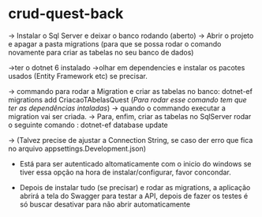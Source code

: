 # crud-quest-back

-> Instalar o Sql Server e deixar o banco rodando (aberto)
-> Abrir o projeto e apagar a pasta migrations (para que se possa rodar o comando novamente para criar as tabelas no seu banco de dados)

->ter o dotnet 6 instalado
->olhar em dependencies e instalar os pacotes usados (Entity Framework etc) se precisar.

-> commando para rodar a Migration e criar as tabelas no banco:  dotnet-ef migrations add CriacaoTAbelasQuest (*Para rodar esse comando tem que ter as dependências intaladas*)
-> quando o commando executar a migration vai ser criada.
-> Para, enfim, criar as tabelas no SqlServer rodar o seguinte comando : dotnet-ef database update 

-> (Talvez precise de ajustar a Connection String, se caso der erro que fica no arquivo appsettings.Development.json)
- Está para ser autenticado altomaticamente com o inicio do windows se tiver essa opção na hora de instalar/configurar, favor concondar.

- Depois de instalar tudo (se precisar) e rodar as migrations, a aplicação abrirá a tela do Swagger para testar a API, depois de fazer os testes é só buscar desativar para não abrir automaticamente




